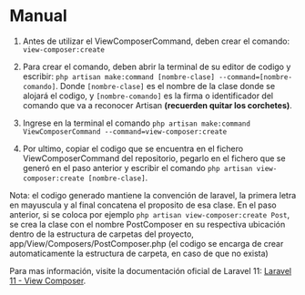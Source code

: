 # Manual
1. Antes de utilizar el ViewComposerCommand, deben crear el comando:
`view-composer:create`

2. Para crear el comando, deben abrir la terminal de su editor de codigo y escribir:
`php artisan make:command [nombre-clase] --command=[nombre-comando]`. Donde `[nombre-clase]` es el nombre de la clase donde se alojará el codigo, y 
`[nombre-comando]` es la firma o identificador del comando que va a reconocer Artisan **(recuerden quitar los corchetes)**.

3. Ingrese en la terminal el comando `php artisan make:command ViewComposerCommand --command=view-composer:create`
4. Por ultimo, copiar el codigo que se encuentra en el fichero ViewComposerCommand del repositorio, pegarlo en el fichero que se generó en el paso anterior y escribir el comando `php artisan view-composer:create [nombre-clase]`.

Nota: el codigo generado mantiene la convención de laravel, la primera letra en mayuscula y al final concatena el proposito de esa clase.
En el paso anterior, si se coloca por ejemplo `php artisan view-composer:create Post`, se crea la clase con el nombre PostComposer en su respectiva ubicación dentro de la estructura de carpetas del proyecto, app/View/Composers/PostComposer.php (el codigo se encarga de crear automaticamente la estructura de carpeta, en caso de que no exista)

Para mas información, visite la documentación oficial de Laravel 11: [Laravel 11 - View Composer](http://https://laravel.com/docs/11.x/views#view-composers "Laravel 11 - View Composer").
